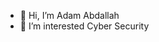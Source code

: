 - 👋 Hi, I’m Adam Abdallah
- 👀 I’m interested Cyber Security
<!---
Mr3x33/Mr3x33 is a ✨ special ✨ repository because its `README.md` (this file) appears on your GitHub profile.
You can click the Preview link to take a look at your changes.
--->
